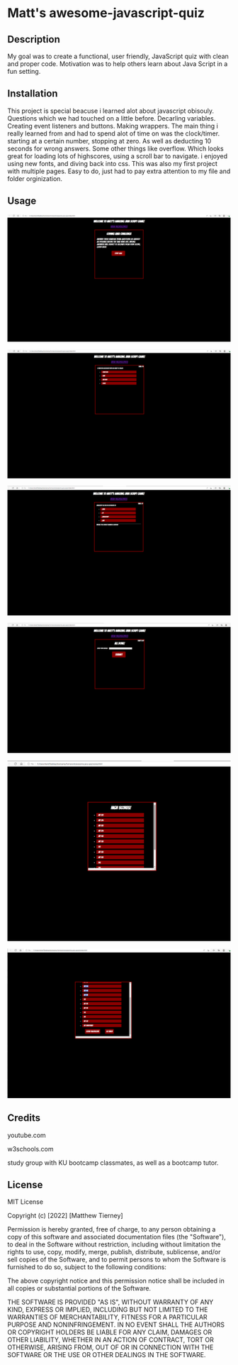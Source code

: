 # Matt's awesome-javascript-quiz

## Description
My goal was to create a functional, user friendly, JavaScript quiz with clean and proper code. Motivation was to help others learn about Java Script in a fun setting. 
## Installation
This project is special beacuse i learned alot about javascript obisouly.  Questions which we had touched on a little before. Decarling variables. Creating event listeners and buttons. Making wrappers. The main thing i really learned from and had to spend alot of time on was the clock/timer. starting at a certain number, stopping at zero. As well as deducting 10 seconds for wrong answers. Some other things like overflow. Which looks great for loading lots of highscores, using a scroll bar to navigate. i enjoyed using new fonts, and diving back into css. 
This was also my first project with multiple pages. Easy to do, just had to pay extra attention to my file and folder orginization. 
## Usage

![alt text](assets/images/Screenshot%20(60).png)

![alt text](assets/images/Screenshot%20(61).png)

![alt text](assets/images/Screenshot%20(62).png)

![alt text](assets/images/Screenshot%20(63).png)

![alt text](assets/images/Screenshot%20(64).png)

![alt text](assets/images/Screenshot%20(65).png)

## Credits

youtube.com

w3schools.com

study group with KU bootcamp classmates, as well as a bootcamp tutor. 

## License 

MIT License

Copyright (c) [2022] [Matthew Tierney]

Permission is hereby granted, free of charge, to any person obtaining a copy
of this software and associated documentation files (the "Software"), to deal
in the Software without restriction, including without limitation the rights
to use, copy, modify, merge, publish, distribute, sublicense, and/or sell
copies of the Software, and to permit persons to whom the Software is
furnished to do so, subject to the following conditions:

The above copyright notice and this permission notice shall be included in all
copies or substantial portions of the Software.

THE SOFTWARE IS PROVIDED "AS IS", WITHOUT WARRANTY OF ANY KIND, EXPRESS OR
IMPLIED, INCLUDING BUT NOT LIMITED TO THE WARRANTIES OF MERCHANTABILITY,
FITNESS FOR A PARTICULAR PURPOSE AND NONINFRINGEMENT. IN NO EVENT SHALL THE
AUTHORS OR COPYRIGHT HOLDERS BE LIABLE FOR ANY CLAIM, DAMAGES OR OTHER
LIABILITY, WHETHER IN AN ACTION OF CONTRACT, TORT OR OTHERWISE, ARISING FROM,
OUT OF OR IN CONNECTION WITH THE SOFTWARE OR THE USE OR OTHER DEALINGS IN THE
SOFTWARE.





